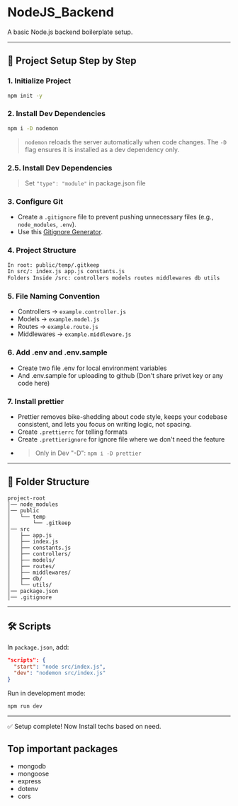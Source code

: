 # NodeJS_Backend

A basic Node.js backend boilerplate setup.

---

## 🚀 Project Setup Step by Step

### 1. Initialize Project

```bash
npm init -y
```

### 2. Install Dev Dependencies

```bash
npm i -D nodemon
```

> `nodemon` reloads the server automatically when code changes. The `-D` flag ensures it is installed as a dev dependency only.

### 2.5. Install Dev Dependencies

> Set `"type": "module"` in package.json file

### 3. Configure Git

- Create a `.gitignore` file to prevent pushing unnecessary files (e.g., `node_modules`, `.env`).
- Use this [Gitignore Generator](https://mrkandreev.name/snippets/gitignore-generator/#).

### 4. Project Structure

```bash
In root: public/temp/.gitkeep
In src/: index.js app.js constants.js
Folders Inside /src: controllers models routes middlewares db utils
```

### 5. File Naming Convention

- Controllers → `example.controller.js`
- Models → `example.model.js`
- Routes → `example.route.js`
- Middlewares → `example.middleware.js`

### 6. Add .env and .env.sample

- Create two file .env for local environment variables
- And .env.sample for uploading to github (Don't share privet key or any code here)

### 7. Install prettier

- Prettier removes bike-shedding about code style, keeps your codebase consistent, and lets you focus on writing logic, not spacing.
- Create `.prettierrc` for telling formats
- Create `.prettierignore` for ignore file where we don't need the feature
- > Only in Dev "-D": `npm i -D prettier`

---

## 📂 Folder Structure

```
project-root
│── node_modules
│── public
│   └── temp
│       └── .gitkeep
│── src
│   ├── app.js
│   ├── index.js
│   ├── constants.js
│   ├── controllers/
│   ├── models/
│   ├── routes/
│   ├── middlewares/
│   ├── db/
│   └── utils/
│── package.json
│── .gitignore
```

---

## 🛠️ Scripts

In `package.json`, add:

```json
"scripts": {
  "start": "node src/index.js",
  "dev": "nodemon src/index.js"
}
```

Run in development mode:

```bash
npm run dev
```

---

✅ Setup complete! Now Install techs based on need.

## Top important packages

- mongodb
- mongoose
- express
- dotenv
- cors
